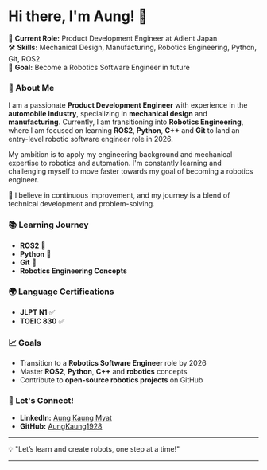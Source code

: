 # Hi there, I'm Aung! 👋

🚗 **Current Role:** Product Development Engineer at Adient Japan  
🛠 **Skills:** Mechanical Design, Manufacturing, Robotics Engineering, Python, Git, ROS2  
🎯 **Goal:** Become a Robotics Software Engineer in future

### 🚀 About Me
I am a passionate **Product Development Engineer** with experience in the **automobile industry**, specializing in **mechanical design** and **manufacturing**. Currently, I am transitioning into **Robotics Engineering**, where I am focused on learning **ROS2**, **Python**, **C++** and **Git** to land an entry-level robotic software engineer role in 2026.

My ambition is to apply my engineering background and mechanical expertise to robotics and automation. I'm constantly learning and challenging myself to move faster towards my goal of becoming a robotics engineer. 

🔧 I believe in continuous improvement, and my journey is a blend of technical development and problem-solving. 

### 📚 Learning Journey
- **ROS2** 🦾
- **Python** 🐍
- **Git** 🐙
- **Robotics Engineering Concepts**

### 🌍 Language Certifications
- **JLPT N1** ✅
- **TOEIC 830** ✅

### 📈 Goals
- Transition to a **Robotics Software Engineer** role by 2026
- Master **ROS2**, **Python**, **C++** and **robotics** concepts
- Contribute to **open-source robotics projects** on GitHub

### 🤝 Let's Connect!
- **LinkedIn:** [Aung Kaung Myat](https://www.linkedin.com/in/aung-kaung-myat-30943a215/)
- **GitHub:** [AungKaung1928](https://github.com/AungKaung1928)

---

💡 "Let’s learn and create robots, one step at a time!"

---
